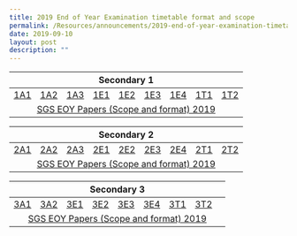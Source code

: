```yaml
---
title: 2019 End of Year Examination timetable format and scope
permalink: /Resources/announcements/2019-end-of-year-examination-timetable-format-and-scope/
date: 2019-09-10
layout: post
description: ""
---
```

<table>
<thead>
  <tr>
    <th colspan="9" style="text-align: center;" >Secondary 1</th>
  </tr>
</thead>
<tbody>
  <tr>
    <td><a href="/files/Announcement/EOY%202019/EOY-Letters-to-Parents-Sec1NA.pdf">1A1</a></td>
    <td><a href="/files/Announcement/EOY%202019/EOY-Letters-to-Parents-Sec1NA.pdf">1A2</a></td>
    <td><a href="/files/Announcement/EOY%202019/EOY-Letters-to-Parents-Sec1NA.pdf">1A3</a></td>
    <td><a href="/files/Announcement/EOY%202019/EOY-Letters-to-Parents-Sec1E.pdf">1E1</a></td>
    <td><a href="/files/Announcement/EOY%202019/EOY-Letters-to-Parents-Sec1E.pdf">1E2</a></td>
    <td><a href="/files/Announcement/EOY%202019/EOY-Letters-to-Parents-Sec1E.pdf">1E3</a></td>
    <td><a href="/files/Announcement/EOY%202019/EOY-Letters-to-Parents-Sec1E.pdf">1E4</a></td>
    <td><a href="https://www.sgs.edu.sg/wp-content/uploads/2019/09/EOY-Letters-to-Parents-Sec1NT_Updated-16-Sept.pdf">1T1</a></td>
    <td><a href="https://www.sgs.edu.sg/wp-content/uploads/2019/09/EOY-Letters-to-Parents-Sec1NT_Updated-16-Sept.pdf">1T2</a></td>
  </tr>
  <tr>
    <td colspan="9" style="text-align: center;" ><a href="https://www.sgs.edu.sg/wp-content/uploads/2019/09/SGS-EOY-Papers-Scope-and-format-2019.pdf">SGS EOY Papers (Scope and format) 2019</a></td>
  </tr>
</tbody>
</table>

<table>
<thead>
  <tr>
    <th colspan="9" style="text-align: center;">Secondary 2</th>
  </tr>
</thead>
<tbody>
  <tr>
    <td><a href="https://www.sgs.edu.sg/wp-content/uploads/2019/09/EOY-Letters-to-Parents-Sec2NA_Updated-9-Sept.pdf">2A1</a></td>
    <td><a href="https://www.sgs.edu.sg/wp-content/uploads/2019/09/EOY-Letters-to-Parents-Sec2NA_Updated-9-Sept.pdf">2A2</a></td>
    <td><a href="https://www.sgs.edu.sg/wp-content/uploads/2019/09/EOY-Letters-to-Parents-Sec2NA_Updated-9-Sept.pdf">2A3</a></td>
    <td><a href="https://www.sgs.edu.sg/wp-content/uploads/2019/09/EOY-Letters-to-Parents-Sec2E.pdf">2E1</a></td>
    <td><a href="https://www.sgs.edu.sg/wp-content/uploads/2019/09/EOY-Letters-to-Parents-Sec2E.pdf">2E2</a></td>
    <td><a href="https://www.sgs.edu.sg/wp-content/uploads/2019/09/EOY-Letters-to-Parents-Sec2E.pdf">2E3</a></td>
    <td><a href="https://www.sgs.edu.sg/wp-content/uploads/2019/09/EOY-Letters-to-Parents-Sec2E.pdf">2E4</a></td>
    <td><a href="https://www.sgs.edu.sg/wp-content/uploads/2019/09/EOY-Letters-to-Parents-Sec2NT.pdf">2T1</a></td>
    <td><a href="https://www.sgs.edu.sg/wp-content/uploads/2019/09/EOY-Letters-to-Parents-Sec2NT.pdf">2T2</a></td>
  </tr>
  <tr>
    <td colspan="9" style="text-align: center;"><a href="https://www.sgs.edu.sg/wp-content/uploads/2019/09/SGS-EOY-Papers-Scope-and-format-2019.pdf" >SGS EOY Papers (Scope and format) 2019</a></td>
  </tr>
</tbody>
</table>

<table>
<thead>
  <tr>
    <th colspan="9" style="text-align: center;">Secondary 3</th>
  </tr>
</thead>
<tbody>
  <tr>
    <td><a href="https://www.sgs.edu.sg/wp-content/uploads/2019/09/EOY-Letters-to-Parents-Sec3NA.pdf">3A1</a></td>
    <td><a href="https://www.sgs.edu.sg/wp-content/uploads/2019/09/EOY-Letters-to-Parents-Sec3NA.pdf">3A2</a></td>
    <td><a href="https://www.sgs.edu.sg/wp-content/uploads/2019/09/EOY-Letters-to-Parents-Sec3E.pdf">3E1</a></td>
    <td><a href="https://www.sgs.edu.sg/wp-content/uploads/2019/09/EOY-Letters-to-Parents-Sec3E.pdf">3E2</a></td>
    <td><a href="https://www.sgs.edu.sg/wp-content/uploads/2019/09/EOY-Letters-to-Parents-Sec3E.pdf">3E3</a></td>
    <td><a href="https://www.sgs.edu.sg/wp-content/uploads/2019/09/EOY-Letters-to-Parents-Sec3E.pdf">3E4</a></td>
    <td><a href="https://www.sgs.edu.sg/wp-content/uploads/2019/09/EOY-Letters-to-Parents-Sec3NT.pdf">3T1</a></td>
    <td><a href="https://www.sgs.edu.sg/wp-content/uploads/2019/09/EOY-Letters-to-Parents-Sec3NT.pdf">3T2</a></td>
    <td></td>
  </tr>
  <tr>
    <td colspan="9" style="text-align: center;"><a href="https://www.sgs.edu.sg/wp-content/uploads/2019/09/SGS-EOY-Papers-Scope-and-format-2019.pdf">SGS EOY Papers (Scope and format) 2019</a></td>
  </tr>
</tbody>
</table>